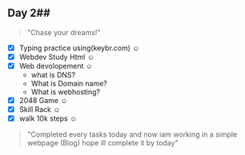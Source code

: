 ## Day 2##
>"Chase your dreams!"
- [x] Typing practice using(keybr.com) ☺
- [x] Webdev Study Html ☺
- [x] Web devolopement ☺
     - what is DNS?
     - What is Domain name?
     - What is webhosting?
- [x] 2048 Game ☺
- [x] Skill Rack ☺
- [x] walk 10k steps ☺
>"Completed every tasks today and now iam working in a simple webpage (Blog) hope ill complete it by today"